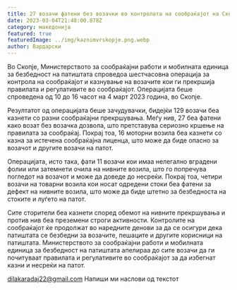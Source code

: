 ```yaml
---
title: 27 возачи фатени без возачки во контролата на сообраќајот на Скопје
date: 2023-03-04T21:48:00.878Z
category: македонија
featured: true
featuredImage: ../img/kaznimvrskopje.png.webp
author: Вардарски
---
```


Во Скопје, Министерството за сообраќајни работи и мобилната единица за безбедност на патиштата спроведоа шестчасовна операција за контрола на сообраќајот и казнување на возачите кои ги прекршија правилата и регулативите во сообраќајот. Операцијата беше спроведена од 10 до 16 часот на 4 март 2023 година, во Скопје.

Резултатот од операцијата беше зачудувачки, бидејќи 129 возачи беа казнети со разни сообраќајни прекршувања. Меѓу нив, 27 беа фатени како возат без возачка дозвола, што претставува сериозно кршење на правилата за сообраќај. Покрај тоа, 16 моторни возила беа казнети со казна за истечена сообраќајна лиценца, што може да биде опасно за возачот и другите возачи на патот.

Операцијата, исто така, фати 11 возачи кои имаа нелегално вградени фолии или затемнети очила на нивните возила, што го попречува погледот на возачот и може да доведе до несреќи. Покрај тоа, четири возачи на товарни возила кои носат одредени стоки беа фатени за дефект на нивните возила, што може да биде штетно за безбедноста на стоките и луѓето на патот.

Сите сторители беа казнети според обемот на нивните прекршувања и против нив беа преземени строги активности. Контролите на сообраќајот ќе продолжат во наредните денови за да се осигури дека патиштата се безбедни за возачите, пешаците и другите корисници на патиштата. Министерството за сообраќајни работи и мобилната единица за безбедност на патиштата апелираа до сите возачи да ги почитуваат правилата и регулативите во сообраќајот за да избегнат казни и несреќи на патот.

dilakaradaj22@gmail.com
Напиши ми наслови од текстот
